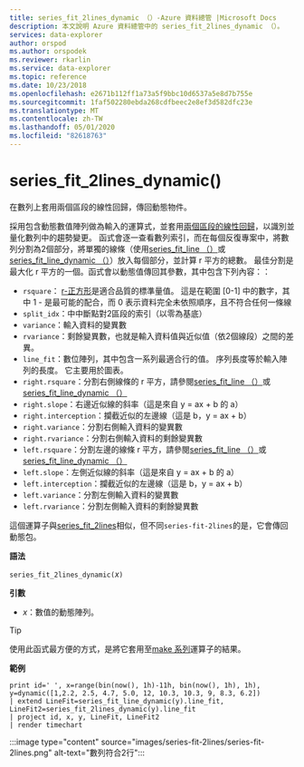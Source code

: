 ```yaml
---
title: series_fit_2lines_dynamic （）-Azure 資料總管 |Microsoft Docs
description: 本文說明 Azure 資料總管中的 series_fit_2lines_dynamic （）。
services: data-explorer
author: orspod
ms.author: orspodek
ms.reviewer: rkarlin
ms.service: data-explorer
ms.topic: reference
ms.date: 10/23/2018
ms.openlocfilehash: e2671b112ff1a73a5f9bbc10d6537a5e8d7b755e
ms.sourcegitcommit: 1faf502280ebda268cdfbeec2e8ef3d582dfc23e
ms.translationtype: MT
ms.contentlocale: zh-TW
ms.lasthandoff: 05/01/2020
ms.locfileid: "82618763"
---
```

# <a name="series_fit_2lines_dynamic"></a>series_fit_2lines_dynamic()

在數列上套用兩個區段的線性回歸，傳回動態物件。  

採用包含動態數值陣列做為輸入的運算式，並套用[兩個區段的線性回歸](https://en.wikipedia.org/wiki/Segmented_regression)，以識別並量化數列中的趨勢變更。 函式會逐一查看數列索引，而在每個反復專案中，將數列分割為2個部分，將單獨的線條（使用[series_fit_line （）](series-fit-linefunction.md)或[series_fit_line_dynamic （）](series-fit-line-dynamicfunction.md)）放入每個部分，並計算 r 平方的總數。 最佳分割是最大化 r 平方的一個。函式會以動態值傳回其參數，其中包含下列內容：：
* `rsquare`： [r-正方形](https://en.wikipedia.org/wiki/Coefficient_of_determination)是適合品質的標準量值。 這是在範圍 [0-1] 中的數字，其中 1 - 是最可能的配合，而 0 表示資料完全未依照順序，且不符合任何一條線
* `split_idx`：中中斷點對2區段的索引（以零為基底）
* `variance`：輸入資料的變異數
* `rvariance`：剩餘變異數，也就是輸入資料值與近似值（依2個線段）之間的差異。
* `line_fit`：數位陣列，其中包含一系列最適合行的值。 序列長度等於輸入陣列的長度。 它主要用於圖表。
* `right.rsquare`：分割右側線條的 r 平方，請參閱[series_fit_line （）](series-fit-linefunction.md)或[series_fit_line_dynamic （）](series-fit-line-dynamicfunction.md)
* `right.slope`：右邊近似線的斜率（這是來自 y = ax + b 的 a）
* `right.interception`：攔截近似的左邊線（這是 b，y = ax + b）
* `right.variance`：分割右側輸入資料的變異數
* `right.rvariance`：分割右側輸入資料的剩餘變異數
* `left.rsquare`：分割左邊的線條 r 平方，請參閱[series_fit_line （）](series-fit-linefunction.md)或[series_fit_line_dynamic （）](series-fit-line-dynamicfunction.md)
* `left.slope`：左側近似線的斜率（這是來自 y = ax + b 的 a）
* `left.interception`：攔截近似的左邊線（這是 b，y = ax + b）
* `left.variance`：分割左側輸入資料的變異數
* `left.rvariance`：分割左側輸入資料的剩餘變異數

這個運算子與[series_fit_2lines](series-fit-2linesfunction.md)相似，但不同`series-fit-2lines`的是，它會傳回動態包。

**語法**

`series_fit_2lines_dynamic(`*x*`)`

**引數**

* *x*：數值的動態陣列。  

> [!TIP]
> 使用此函式最方便的方式，是將它套用至[make 系列](make-seriesoperator.md)運算子的結果。

**範例**

```kusto
print id=' ', x=range(bin(now(), 1h)-11h, bin(now(), 1h), 1h), y=dynamic([1,2.2, 2.5, 4.7, 5.0, 12, 10.3, 10.3, 9, 8.3, 6.2])
| extend LineFit=series_fit_line_dynamic(y).line_fit, LineFit2=series_fit_2lines_dynamic(y).line_fit
| project id, x, y, LineFit, LineFit2
| render timechart
```

:::image type="content" source="images/series-fit-2lines/series-fit-2lines.png" alt-text="數列符合2行":::
